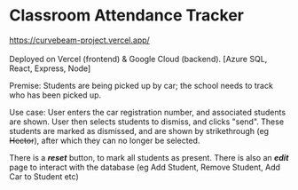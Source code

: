 # Classroom Attendance Tracker

https://curvebeam-project.vercel.app/<br></br>Deployed on Vercel (frontend) & Google Cloud (backend).
[Azure SQL, React, Express, Node] 

Premise: Students are being picked up by car; the school needs to track who has been picked up.

Use case:
User enters the car registration number, and associated students are shown. User then selects students to dismiss, and clicks "send".
These students are marked as dismissed, and are shown by strikethrough (eg <strike>Hector</strike>), after which they can no longer be selected.

There is a ***reset*** button, to mark all students as present. There is also an ***edit*** page to interact with the database (eg Add Student, Remove Student, Add Car to Student etc)

